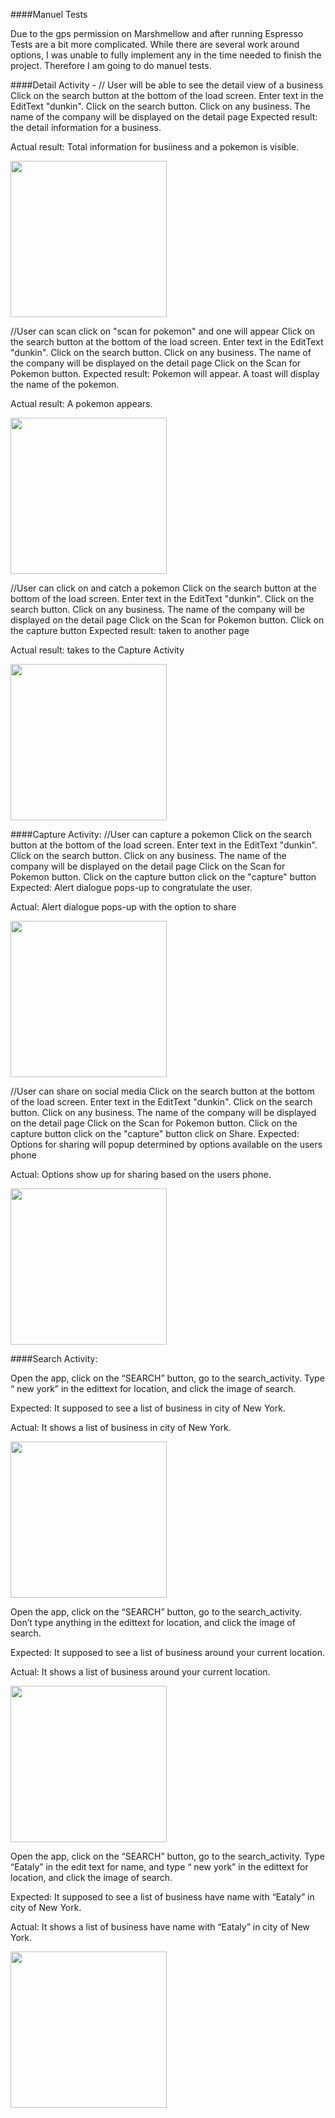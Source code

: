 ####Manuel Tests

Due to the gps permission on Marshmellow and after running Espresso Tests are a bit more complicated. While there are several work around options, I was unable to fully implement any in the time needed to finish the project. Therefore I am going to do manuel tests. 

####Detail Activity - 
// User will be able to see the detail view of a business
Click on the search button at the bottom of the load screen.
Enter text in the EditText "dunkin".
Click on the search button. 
Click on any business.
The name of the company will be displayed on the detail page
Expected result: the detail information for a business. 

Actual result: Total information for busiiness and a pokemon is visible. 

<img src="images/detailactivity.png" width="250"/> 


//User can scan click on "scan for pokemon" and one will appear
Click on the search button at the bottom of the load screen.
Enter text in the EditText "dunkin".
Click on the search button. 
Click on any business.
The name of the company will be displayed on the detail page
Click on the Scan for Pokemon button. 
Expected result: Pokemon will appear. A toast will display the name of the pokemon. 

Actual result: A pokemon appears. 

<img src="images/scanforpokemon.png" width="250"/> 


//User can click on and catch a pokemon
Click on the search button at the bottom of the load screen.
Enter text in the EditText "dunkin".
Click on the search button. 
Click on any business.
The name of the company will be displayed on the detail page
Click on the Scan for Pokemon button.
Click on the capture button
Expected result: taken to another page

Actual result: takes to the Capture Activity

<img src="images/catchactivity.png" width="250"/> 

####Capture Activity:
//User can capture a pokemon
Click on the search button at the bottom of the load screen.
Enter text in the EditText "dunkin".
Click on the search button. 
Click on any business.
The name of the company will be displayed on the detail page
Click on the Scan for Pokemon button.
Click on the capture button
click on the "capture" button
Expected: Alert dialogue pops-up to congratulate the user. 

Actual: Alert dialogue pops-up with the option to share

<img src="images/captureactivity share on social media.png" width="250"/> 


//User can share on social media
Click on the search button at the bottom of the load screen.
Enter text in the EditText "dunkin".
Click on the search button. 
Click on any business.
The name of the company will be displayed on the detail page
Click on the Scan for Pokemon button.
Click on the capture button
click on the "capture" button
click on Share.
Expected: Options for sharing will popup determined by options available on the users phone

Actual: Options show up for sharing based on the users phone.

<img src="images/captureactivity share on social media.png" width="250"/> 



####Search Activity:

Open the app, click on the “SEARCH” button, go to the search_activity.
Type “ new york” in the edittext for location, and click the image of search. 

Expected: It supposed to see a list of business in city of New York.

Actual: It shows a list of business in city of New York.

<img src="images/searchactivity enter location.png" width="250"/> 

Open the app, click on the “SEARCH” button, go to the search_activity.
Don’t type anything in the edittext for location, and click the image of search. 

Expected: It supposed to see a list of business around your current location.

Actual: It shows a list of business around your current location.

<img src="images/searchactivity current location.png" width="250"/> 

Open the app, click on the “SEARCH” button, go to the search_activity.
Type “Eataly” in the edit text for name,
and type “ new york” in the edittext for location, and click the image of search. 

Expected: It supposed to see a list of business have name with “Eataly” in city of New York.

Actual: It shows a list of business have name with “Eataly” in city of New York.

<img src="images/searchactivity business and location entered.png" width="250"/> 









 